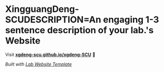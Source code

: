 
# XingguangDeng-SCUDESCRIPTION=An engaging 1-3 sentence description of your lab.'s Website

Visit **[xgdeng-scu.github.io/xgdeng-SCU](https://xgdeng-scu.github.io/xgdeng-SCU)** 🚀

_Built with [Lab Website Template](https://greene-lab.gitbook.io/lab-website-template-docs)_
